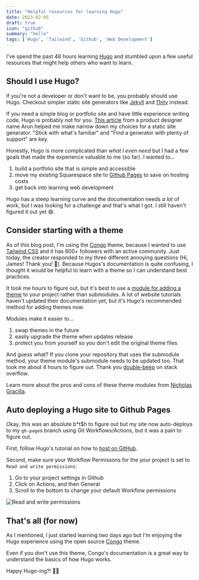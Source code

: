 ```yaml
---
title: "Helpful resources for learning Hugo"
date: 2023-02-05
draft: true
icon: "github"
summary: "hello"
tags: ['Hugo', 'Tailwind', 'Github', 'Web Development']
---
```


I've spend the past 48 hours learning [Hugo](https://gohugo.io/) and stumbled upon a few useful resources that might help others who want to learn. 

## Should I use Hugo?

If you're not a developer or don't want to be, you probably should use Hugo. Checkout simpler static site generators like [Jekyll](https://docs.github.com/en/pages/setting-up-a-github-pages-site-with-jekyll/about-github-pages-and-jekyll) and [11nty](https://www.11ty.dev/) instead. 
 
If you need a simple blog or portfolio site and have little experience writing code, Hugo is probably not for you. [This article](https://arun.is/blog/choosing-a-static-site-generator/) from a product designer name Arun helped me make narrow down my choices for a static site generator. "Stick with what's familiar" and "Find a generator with plenty of support" are key. 

Honestly, Hugo is more complicated than *what I even need* but I had a few goals that made the experience valuable to me (so far). I wanted to... 

1. build a portfolio site that is simple and accessible
2. move my existing Squarespace site to <a target="_blank" href="https://pages.github.com/">Github Pages</a> to save on hosting costs
3. get back into learning web development

Hugo has a steep learning curve and the documentation needs *a lot* of work, but I was looking for a challenge and that's what I got. I still haven't figured it out yet 😅.

## Consider starting with a theme

As of this blog post, I'm using the [Congo](https://jpanther.github.io/congo/docs/) theme, because I wanted to use [Tailwind CSS](https://tailwindcss.com/) and it has 600+ followers with an active community. Just today, the creator responded to my three different annoying questions (Hi, James! Thank you! 🙏). Because Hugos's documentation is quite confusing, I thought it would be helpful to learn with a theme so I can understand best practices. 

It took me hours to figure out, but it's best to use a [module for adding a theme](https://gohugo.io/hugo-modules/use-modules/#use-a-module-for-a-theme) to your project rather than submodules. A lot of website tutorials haven't updated their documentation yet, but it's Hugo's recommended method for adding themes now.

Modules make it easier to...
1. swap themes in the future
2. easily upgrade the theme when updates release 
3. protect you from yourself so you don't edit the original theme files 

And guess what? If you clone your repository that uses the submodule method, your theme module's submodule needs to be updated too. That took me about 4 hours to figure out. Thank you [double-beep](https://stackoverflow.com/a/65745209) on stack overflow. 

Learn more about the pros and cons of these theme modules from [Nicholas Gracilla](https://stackoverflow.com/a/65745209). 


## Auto deploying a Hugo site to Github Pages 

Okay, this was an absolute b*t$h to figure out but my site now auto-deploys to my `gh-page`s branch using Git Workflows/Actions, but it was a pain to figure out. 

First, follow Hugo's tutorial on how to [host on GitHub](https://gohugo.io/hosting-and-deployment/hosting-on-github/). 

Second, make sure your Workflow Permissons for the your project is set to `Read and write permissions`: 
1. Go to your project settings in Github 
2. Click on Actions, and then General
3. Scroll to the bottom to change your default Workflow permissions

![Read and write permissions](git-worfklow-permissions.png)

## That's all (for now)

As I mentioned, I just started learning two days ago but I'm enjoying the Hugo experience using the open source [Congo](https://jpanther.github.io/congo/docs) theme.

Even if you don't use this theme, Congo's documentation is a great way to understand the basics of how Hugo works.

Happy Hugo-ing?! 🏄‍♀️










